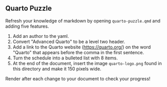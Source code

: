 ## Quarto Puzzle

Refresh your knowledge of markdown by opening `quarto-puzzle.qmd` and adding five features.

1. Add an author to the yaml.
2. Convert "Advanced Quarto" to be a level two header.
3. Add a link to the Quarto website (https://quarto.org/) on the word "Quarto" that appears before the comma in the first sentence.
4. Turn the schedule into a bulleted list with 8 items.
5. At the end of the document, insert the image `quarto-logo.png` found in this directory and make it 150 pixels wide.

Render after each change to your document to check your progress!